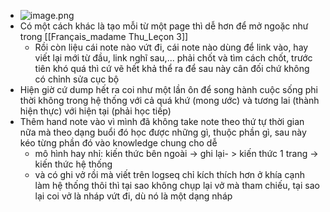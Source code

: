 - ![image.png](../assets/image_1666163702901_0.png)
- Có một cách khác là tạo mỗi từ một page thì dễ hơn để mở ngoặc như trong [[Français_madame Thu_Leçon 3]]
	- Rồi còn liệu cái note nào vứt đi, cái note nào dùng để link vào, hay viết lại mới từ đầu, link nghĩ sau,... phải chốt và tìm cách chốt, trước tiên khó quá thì cứ vẽ hết khả thể ra để sau này cân đối chứ không có chỉnh sửa cục bộ
- Hiện giờ cứ dump hết ra coi như một lần ôn để song hành cuộc sống phi thời không trong hệ thống với cả quá khứ (mong ước) và tương lai (thành hiện thực) với hiện tại (phải học tiếp)
- Thêm hand note vào vì mình đã không take note theo thứ tự thời gian nữa mà theo dạng buổi đó học được những gì, thuộc phần gì, sau này kéo từng phần đó vào knowledge chung cho dễ
	- mô hình hay nhỉ: kiến thức bên ngoài -> ghi lại- > kiến thức 1 trang -> kiến thức hệ thống
	- và có ghi vở rồi mà viết trên logseq chỉ kích thích hơn ở khía cạnh làm hệ thống thôi thì tại sao không chụp lại vở mà tham chiếu, tại sao lại coi vở là nháp vứt đi, dù nó là một dạng nháp